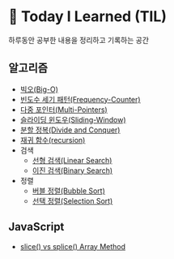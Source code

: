 # 📄 Today I Learned (TIL)

하루동안 공부한 내용을 정리하고 기록하는 공간

## 알고리즘

- [빅오(Big-O)](./Algorithm//BigO.md)
- [빈도수 세기 패턴(Frequency-Counter)](<./Algorithm/%EB%B9%88%EB%8F%84%EC%88%98%EC%84%B8%EA%B8%B0%20%ED%8C%A8%ED%84%B4(Frequency-Counter).md>)
- [다중 포인터(Multi-Pointers)](./Algorithm//%EB%8B%A4%EC%A4%91%ED%8F%AC%EC%9D%B8%ED%84%B0.md)
- [슬라이딩 윈도우(Sliding-Window)](./Algorithm//%EC%8A%AC%EB%9D%BC%EC%9D%B4%EB%94%A9%20%EC%9C%88%EB%8F%84%EC%9A%B0.md)
- [분할 정복(Divide and Conquer)](<./Algorithm/%EB%B6%84%ED%95%A0%20%EC%A0%95%EB%B3%B5(DivideandConquer).md>)
- [재귀 함수(recursion)](<./Algorithm/%EC%9E%AC%EA%B7%80%ED%95%A8%EC%88%98(recursion).md>)
- 검색
  - [선형 검색(Linear Search)](<./Algorithm//%EC%84%A0%ED%98%95%20%EA%B2%80%EC%83%89(Linear%20Search).md>)
  - [이진 검색(Binary Search)](<./Algorithm//%EC%9D%B4%EC%A7%84%20%EA%B2%80%EC%83%89(Binary-Search).md>)
- 정렬
  - [버블 정렬(Bubble Sort)](<./Algorithm/%EB%B2%84%EB%B8%94%20%EC%A0%95%EB%A0%AC(Bubble%20Sort).md>)
  - [선택 정렬(Selection Sort)](<./Algorithm/%EC%84%A0%ED%83%9D%20%EC%A0%95%EB%A0%AC(Selection%20Sort).md>)

## JavaScript

- [slice() vs splice() Array Method ](./JavaScript/sliceAndSplice.md)
